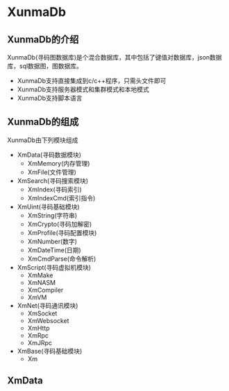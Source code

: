 # XunmaDb

## XunmaDb的介绍

XunmaDb(寻码图数据库)是个混合数据库，其中包括了键值对数据库，json数据库，sql数据图，图数据库。

* XunmaDb支持直接集成到c/c++程序，只需头文件即可
* XunmaDb支持服务器模式和集群模式和本地模式
* XunmaDb支持脚本语言

## XunmaDb的组成

XunmaDb由下列模块组成

* XmData(寻码数据模块)
  * XmMemory(内存管理)
  * XmFile(文件管理)
* XmSearch(寻码搜索模块)
  * XmIndex(寻码索引)
  * XmIndexCmd(索引指令)
* XmUint(寻码基础模块)
  * XmString(字符串)
  * XmCrypto(寻码加解密)
  * XmProfile(寻码配置模块)
  * XmNumber(数字)
  * XmDateTime(日期)
  * XmCmdParse(命令解析)
* XmScript(寻码虚拟机模块)
  * XmMake
  * XmNASM
  * XmCompiler
  * XmVM
* XmNet(寻码通讯模块)
  * XmSocket
  * XmWebsocket
  * XmHttp
  * XmRpc
  * XmJRpc
* XmBase(寻码基础模块)
  * Xm
  
## XmData